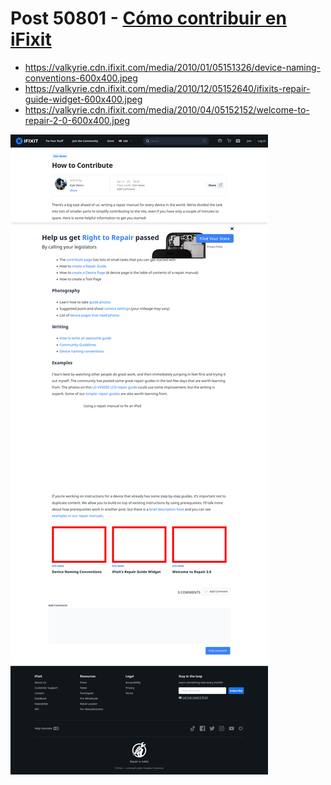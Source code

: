 # Post 50801 - [Cómo contribuir en iFixit](https://www.ifixit.com/News/50801/como-contribuir-en-ifixit)

- https://valkyrie.cdn.ifixit.com/media/2010/01/05151326/device-naming-conventions-600x400.jpeg
- https://valkyrie.cdn.ifixit.com/media/2010/12/05152640/ifixits-repair-guide-widget-600x400.jpeg
- https://valkyrie.cdn.ifixit.com/media/2010/04/05152152/welcome-to-repair-2-0-600x400.jpeg

![screencap](screenshots/17c48548-4842-47f4-9ab5-20d43b52721b.png)
